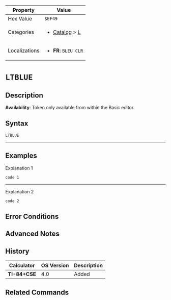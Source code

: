 | Property      | Value |
|---------------|-------|
| Hex Value     | `$EF49`|
| Categories    | <ul><li>[Catalog](../categories/Catalog.md) > [L](../categories/Catalog.md#L)</li></ul> |
| Localizations | <ul><li><b>FR</b>: `BLEU CLR`</li></ul> |

# `LTBLUE`

## Description



<b>Availability</b>: Token only available from within the Basic editor.

## Syntax
`LTBLUE`

<hr>

## Examples

Explanation 1
```ti-basic
code 1
```
---
Explanation 2
```ti-basic
code 2
```

## Error Conditions


## Advanced Notes


## History
| Calculator | OS Version | Description |
|------------|------------|-------------|
| <b>TI-84+CSE</b> | 4.0 | Added

## Related Commands

    